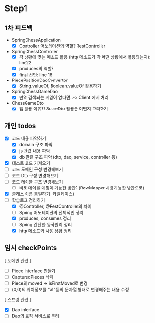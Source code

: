 # Step1 

## 1차 피드백
- SpringChessApplication
    - [x] Controller 어노테이션의 역할? RestController
    
- SpringChessController
    - [x] 각 상황에 맞는 메소드 활용 (http 메소드가 각 어떤 상황에서 활용되는지): line22
    - [x] produces의 역할?
    - [x] final 선언: line 16
    
- PiecePositionDaoConvertor
    - [x] String.valueOf, Boolean.valueOf 활용하기
    
- SpringChessGameDao
    - [x] 만약 검색되는 게임이 없다면..-> Client 에서 처리
    
- ChessGameDto
    - [x] 맵 활용 이유?! ScoreDto 활용은 어떤지 고려하기
    
## 개인 todos
- [x] 코드 내용 파악하기
    - [x] domain 구조 파악
    - [x] js 관련 내용 파악
    - [x] db 관련 구조 파악 (dto, dao, service, controller 등)
- [x] 테스트 코드 가져오기
- [ ] 코드 도메인 구성 변경해보기
- [ ] 코드 Dto 구성 변경해보기
- [ ] 코드 테이블 구조 변경해보기
    - [ ] 바로 테이블 매핑이 가능한 방안? (RowMapper 사용가능한 방안으로)
- [x] 클래스 이름 통일하기 (카멜케이스) 
- [ ] 학습로그 정리하기
    - [x] @Controller, @RestController의 차이
    - [ ] Spring 어노테이션의 전체적인 정리
    - [x] produces, consumes 정리
    - [ ] Spring 간단한 동작원리 정리
    - [x] http 메소드와 사용 상황 정리    

## 임시 checkPoints
[ 도메인 관련 ]
- [ ] Piece interface 만들기
- [ ] CapturedPieces 삭제
- [ ] Piece의 moved -> isFirstMoved로 변경
- [ ] (0,0)의 위치정보를 "a1"등의 문자열 형태로 변경해주는 내용 수정

[ 스프링 관련 ]
- [x] Dao interface
- [ ] Dao의 로직 서비스로 분리